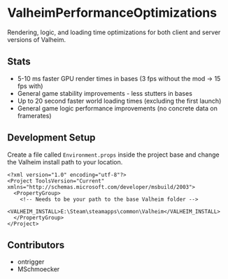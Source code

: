 # ValheimPerformanceOptimizations

Rendering, logic, and loading time optimizations for both client and server versions of Valheim.

## Stats

* 5-10 ms faster GPU render times in bases (3 fps without the mod -> 15 fps with)
* General game stability improvements - less stutters in bases
* Up to 20 second faster world loading times (excluding the first launch)
* General game logic performance improvements (no concrete data on framerates)

## Development Setup

Create a file called `Environment.props` inside the project base and change the Valheim install path to your location.

```
<?xml version="1.0" encoding="utf-8"?>
<Project ToolsVersion="Current" xmlns="http://schemas.microsoft.com/developer/msbuild/2003">
  <PropertyGroup>
    <!-- Needs to be your path to the base Valheim folder -->
    <VALHEIM_INSTALL>E:\Steam\steamapps\common\Valheim</VALHEIM_INSTALL>
  </PropertyGroup>
</Project>
```

## Contributors

* ontrigger
* MSchmoecker
